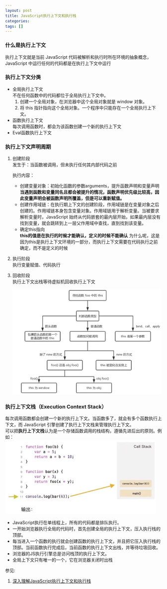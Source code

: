 ```yaml
---
layout: post
title: JavaScript执行上下文和执行栈
categories: 
tags: []
---
```


### 什么是执行上下文
执行上下文就是当前 JavaScript 代码被解析和执行时所在环境的抽象概念，JavaScript 中运行任何的代码都是在执行上下文中运行


### 执行上下文分类
* 全局执行上下文  
  不在任何函数中的代码都位于全局执行上下文中。
  1. 创建一个全局对象，在浏览器中这个全局对象就是 window 对象。
  2. 将 this 指针指向这个全局对象。一个程序中只能存在一个全局执行上下文。
* 函数执行上下文  
  每次调用函数时，都会为该函数创建一个新的执行上下文
* Eval函数执行上下文

### 执行上下文声明周期
1. 创建阶段  
   发生于：当函数被调用，但未执行任何其内部代码之前  

   执行内容：
   * 创建变量对象：初始化函数的参数arguments，提升函数声明和变量声明  
     **当遇到函数和变量同名且都会被提升的情况，函数声明优先级比较高，因此变量声明会被函数声明所覆盖，但是可以重新赋值。**
   * 创建作用域链：在执行期上下文的创建阶段，作用域链是在变量对象之后创建的。作用域链本身包含变量对象。作用域链用于解析变量。当被要求解析变量时，JavaScript 始终从代码嵌套的最内层开始，如果最内层没有找到变量，就会跳转到上一层父作用域中查找，直到找到该变量。
   * 确定this指向  
     **this的值是在执行的时候才能确认，定义的时候不能确认** 为什么呢，这是因为this是执行上下文环境的一部分，而执行上下文需要在代码执行之前确定，而不是定义的时候
2. 执行阶段  
   执行变量赋值、代码执行
3. 回收阶段  
   执行上下文出栈等待虚拟机回收执行上下文

   ![JavaScript函数this](../assets/images/javascript%E5%87%BD%E6%95%B0this.webp)


### 执行上下文栈（Execution Context Stack）
每次调用函数都会创建一个新的执行上下文。当函数多了，就会有多个函数执行上下文，而 JavaScript 引擎创建了执行上下文栈来管理执行上下文。  
可以把**执行上下文栈**认为是一个存储函数调用的栈结构，遵循先进后出的原则。例如：
![JavaScript执行上下文和执行栈](../assets/images/JavaScript%E5%87%BD%E6%95%B0%E6%89%A7%E8%A1%8C%E4%B8%8A%E4%B8%8B%E6%96%87%E6%A0%88.webp)
* JavaScript执行在单线程上，所有的代码都是排队执行。
* 一开始浏览器执行全局的代码时，首先创建全局的执行上下文，压入执行栈的顶部。
* 每当进入一个函数的执行就会创建函数的执行上下文，并且把它压入执行栈的顶部。当前函数执行完成后，当前函数的执行上下文出栈，并等待垃圾回收。
* 浏览器的JS执行引擎总是访问栈顶的执行上下文。
* 全局上下文只有唯一的一个，它在浏览器关闭时出栈


参见:
1. [深入理解JavaScript执行上下文和执行栈](https://segmentfault.com/a/1190000018550118)

